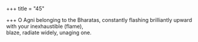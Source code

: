 +++
title = "45"

+++
O Agni belonging to the Bharatas, constantly flashing brilliantly  upward with your inexhaustible (flame),  
blaze, radiate widely, unaging one.  